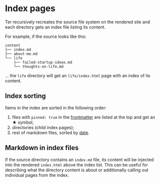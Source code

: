# Index pages

Ter recursively recreates the source file system on the rendered site and each
directory gets an index file listing its content.

For example, if the source looks like this:

```
content
├── index.md
├── about-me.md
└── life
    ├── failed-startup-ideas.md
    └── thoughts-on-life.md
```

... the `life` directory will get an `life/index.html` page with an index of its
content.

## Index sorting

Items in the index are sorted in the following order:

1. files with `pinned: true` in the [frontmatter](./frontmatter.md) are listed
   at the top and get an ★ symbol;
2. directories (child index pages);
3. rest of markdown files, sorted by [date](./content-dates.md).

## Markdown in index files

If the source directory contains an `index.md` file, its content will be
injected into the rendered `index.html` above the index list. This can be useful
for describing what the directory content is about or additionally calling out
individual pages from the index.
